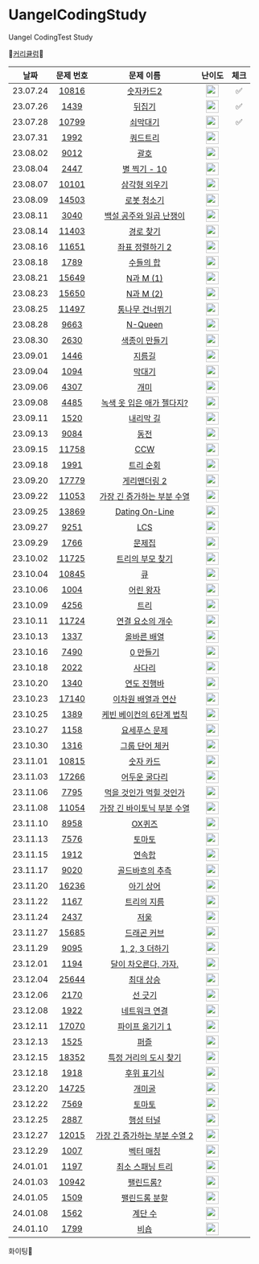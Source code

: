 # UangelCodingStudy
Uangel CodingTest Study

📖[커리큘럼](https://www.acmicpc.net/workbook/view/15622)📖

|          날짜          |         문제 번호         |        문제 이름         |         난이도        | 체크 |
| :-----: | :-----: | :-----: | :-----: | :-----: |
| 23.07.24 | <a href="https://www.acmicpc.net/problem/10816" target="_blank">10816</a> | <a href="https://www.acmicpc.net/problem/10816" target="_blank">숫자카드2</a> | <img height="25px" width="25px" src="https://static.solved.ac/tier_small/7.svg"/> | ✅ |
| 23.07.26 | <a href="https://www.acmicpc.net/problem/1439" target="_blank">1439</a> | <a href="https://www.acmicpc.net/problem/1439" target="_blank">뒤집기</a> | <img height="25px" width="25px" src="https://static.solved.ac/tier_small/6.svg"/> | ✅ |
| 23.07.28 | <a href="https://www.acmicpc.net/problem/10799" target="_blank">10799</a> | <a href="https://www.acmicpc.net/problem/10799" target="_blank">쇠막대기</a> | <img height="25px" width="25px" src="https://static.solved.ac/tier_small/9.svg"/>  | ✅ |
| 23.07.31 | <a href="https://www.acmicpc.net/problem/1992" target="_blank">1992</a> | <a href="https://www.acmicpc.net/problem/1992" target="_blank">쿼드트리</a> | <img height="25px" width="25px" src="https://static.solved.ac/tier_small/10.svg"/>  |  |
| 23.08.02 | <a href="https://www.acmicpc.net/problem/9012" target="_blank">9012</a> | <a href="https://www.acmicpc.net/problem/9012" target="_blank">괄호</a> | <img height="25px" width="25px" src="https://static.solved.ac/tier_small/7.svg"/>  |  |
| 23.08.04 | <a href="https://www.acmicpc.net/problem/2447" target="_blank">2447</a> | <a href="https://www.acmicpc.net/problem/2447" target="_blank">별 찍기 - 10</a> | <img height="25px" width="25px" src="https://static.solved.ac/tier_small/11.svg"/>  |  |
| 23.08.07 | <a href="https://www.acmicpc.net/problem/10101" target="_blank">10101</a> | <a href="https://www.acmicpc.net/problem/10101" target="_blank">삼각형 외우기</a> | <img height="25px" width="25px" src="https://static.solved.ac/tier_small/2.svg"/>  |  |
| 23.08.09 | <a href="https://www.acmicpc.net/problem/14503" target="_blank">14503</a> | <a href="https://www.acmicpc.net/problem/14503" target="_blank">로봇 청소기</a> | <img height="25px" width="25px" src="https://static.solved.ac/tier_small/11.svg"/>  |  |
| 23.08.11 | <a href="https://www.acmicpc.net/problem/3040" target="_blank">3040</a> | <a href="https://www.acmicpc.net/problem/3040" target="_blank">백설 공주와 일곱 난쟁이</a> | <img height="25px" width="25px" src="https://static.solved.ac/tier_small/4.svg"/>  |  |
| 23.08.14 | <a href="https://www.acmicpc.net/problem/11403" target="_blank">11403</a> | <a href="https://www.acmicpc.net/problem/11403" target="_blank">경로 찾기</a> | <img height="25px" width="25px" src="https://static.solved.ac/tier_small/10.svg"/>  |  |
| 23.08.16 | <a href="https://www.acmicpc.net/problem/11651" target="_blank">11651</a> | <a href="https://www.acmicpc.net/problem/11651" target="_blank">좌표 정렬하기 2</a> | <img height="25px" width="25px" src="https://static.solved.ac/tier_small/6.svg"/>  |  |
| 23.08.18 | <a href="https://www.acmicpc.net/problem/1789" target="_blank">1789</a> | <a href="https://www.acmicpc.net/problem/1789" target="_blank">수들의 합</a> | <img height="25px" width="25px" src="https://static.solved.ac/tier_small/6.svg"/>  |  |
| 23.08.21 | <a href="https://www.acmicpc.net/problem/15649" target="_blank">15649</a> | <a href="https://www.acmicpc.net/problem/15649" target="_blank">N과 M (1)</a> | <img height="25px" width="25px" src="https://static.solved.ac/tier_small/8.svg"/>  |  |
| 23.08.23 | <a href="https://www.acmicpc.net/problem/15650" target="_blank">15650</a> | <a href="https://www.acmicpc.net/problem/15650" target="_blank">N과 M (2)</a> | <img height="25px" width="25px" src="https://static.solved.ac/tier_small/8.svg"/>  |  |
| 23.08.25 | <a href="https://www.acmicpc.net/problem/11497" target="_blank">11497</a> | <a href="https://www.acmicpc.net/problem/11497" target="_blank">통나무 건너뛰기</a> | <img height="25px" width="25px" src="https://static.solved.ac/tier_small/10.svg"/>  |  |
| 23.08.28 | <a href="https://www.acmicpc.net/problem/9663" target="_blank">9663</a> | <a href="https://www.acmicpc.net/problem/9663" target="_blank">N-Queen</a> | <img height="25px" width="25px" src="https://static.solved.ac/tier_small/12.svg"/>  |  |
| 23.08.30 | <a href="https://www.acmicpc.net/problem/2630" target="_blank">2630</a> | <a href="https://www.acmicpc.net/problem/2630" target="_blank">색종이 만들기</a> | <img height="25px" width="25px" src="https://static.solved.ac/tier_small/9.svg"/>  |  |
| 23.09.01 | <a href="https://www.acmicpc.net/problem/1446" target="_blank">1446</a> | <a href="https://www.acmicpc.net/problem/1446" target="_blank">지름길</a> | <img height="25px" width="25px" src="https://static.solved.ac/tier_small/10.svg"/>  |  |
| 23.09.04 | <a href="https://www.acmicpc.net/problem/1094" target="_blank">1094</a> | <a href="https://www.acmicpc.net/problem/1094" target="_blank">막대기</a> | <img height="25px" width="25px" src="https://static.solved.ac/tier_small/6.svg"/>  |  |
| 23.09.06 | <a href="https://www.acmicpc.net/problem/4307" target="_blank">4307</a> | <a href="https://www.acmicpc.net/problem/4307" target="_blank">개미</a> | <img height="25px" width="25px" src="https://static.solved.ac/tier_small/10.svg"/>  |  |
| 23.09.08 | <a href="https://www.acmicpc.net/problem/4485" target="_blank">4485</a> | <a href="https://www.acmicpc.net/problem/4485" target="_blank">녹색 옷 입은 애가 젤다지?</a> | <img height="25px" width="25px" src="https://static.solved.ac/tier_small/12.svg"/>  |  |
| 23.09.11 | <a href="https://www.acmicpc.net/problem/1520" target="_blank">1520</a> | <a href="https://www.acmicpc.net/problem/1520" target="_blank">내리막 길</a> | <img height="25px" width="25px" src="https://static.solved.ac/tier_small/13.svg"/>  |  |
| 23.09.13 | <a href="https://www.acmicpc.net/problem/9084" target="_blank">9084</a> | <a href="https://www.acmicpc.net/problem/9084" target="_blank">동전</a> | <img height="25px" width="25px" src="https://static.solved.ac/tier_small/11.svg"/>  |  |
| 23.09.15 | <a href="https://www.acmicpc.net/problem/11758" target="_blank">11758</a> | <a href="https://www.acmicpc.net/problem/11758" target="_blank">CCW</a> | <img height="25px" width="25px" src="https://static.solved.ac/tier_small/11.svg"/>  |  |
| 23.09.18 | <a href="https://www.acmicpc.net/problem/1991" target="_blank">1991</a> | <a href="https://www.acmicpc.net/problem/1991" target="_blank">트리 순회</a> | <img height="25px" width="25px" src="https://static.solved.ac/tier_small/10.svg"/>  |  |
| 23.09.20 | <a href="https://www.acmicpc.net/problem/17779" target="_blank">17779</a> | <a href="https://www.acmicpc.net/problem/17779" target="_blank">게리맨더링 2</a> | <img height="25px" width="25px" src="https://static.solved.ac/tier_small/13.svg"/>  |  |
| 23.09.22 | <a href="https://www.acmicpc.net/problem/11053" target="_blank">11053</a> | <a href="https://www.acmicpc.net/problem/11053" target="_blank">가장 긴 증가하는 부분 수열</a> | <img height="25px" width="25px" src="https://static.solved.ac/tier_small/9.svg"/>  |  |
| 23.09.25 | <a href="https://www.acmicpc.net/problem/13869" target="_blank">13869</a> | <a href="https://www.acmicpc.net/problem/13869" target="_blank">Dating On-Line</a> | <img height="25px" width="25px" src="https://static.solved.ac/tier_small/11.svg"/>  |  |
| 23.09.27 | <a href="https://www.acmicpc.net/problem/9251" target="_blank">9251</a> | <a href="https://www.acmicpc.net/problem/9251" target="_blank">LCS</a> | <img height="25px" width="25px" src="https://static.solved.ac/tier_small/11.svg"/>  |  |
| 23.09.29 | <a href="https://www.acmicpc.net/problem/1766" target="_blank">1766</a> | <a href="https://www.acmicpc.net/problem/1766" target="_blank">문제집</a> | <img height="25px" width="25px" src="https://static.solved.ac/tier_small/14.svg"/>  |  |
| 23.10.02 | <a href="https://www.acmicpc.net/problem/11725" target="_blank">11725</a> | <a href="https://www.acmicpc.net/problem/11725" target="_blank">트리의 부모 찾기</a> | <img height="25px" width="25px" src="https://static.solved.ac/tier_small/9.svg"/>  |  |
| 23.10.04 | <a href="https://www.acmicpc.net/problem/10845" target="_blank">10845</a> | <a href="https://www.acmicpc.net/problem/10845" target="_blank">큐</a> | <img height="25px" width="25px" src="https://static.solved.ac/tier_small/7.svg"/>  |  |
| 23.10.06 | <a href="https://www.acmicpc.net/problem/1004" target="_blank">1004</a> | <a href="https://www.acmicpc.net/problem/1004" target="_blank">어린 왕자</a> | <img height="25px" width="25px" src="https://static.solved.ac/tier_small/8.svg"/>  |  |
| 23.10.09 | <a href="https://www.acmicpc.net/problem/4256" target="_blank">4256</a> | <a href="https://www.acmicpc.net/problem/4256" target="_blank">트리</a> | <img height="25px" width="25px" src="https://static.solved.ac/tier_small/14.svg"/>  |  |
| 23.10.11 | <a href="https://www.acmicpc.net/problem/11724" target="_blank">11724</a> | <a href="https://www.acmicpc.net/problem/11724" target="_blank">연결 요소의 개수</a> | <img height="25px" width="25px" src="https://static.solved.ac/tier_small/9.svg"/>  |  |
| 23.10.13 | <a href="https://www.acmicpc.net/problem/1337" target="_blank">1337</a> | <a href="https://www.acmicpc.net/problem/1337" target="_blank">올바른 배열</a> | <img height="25px" width="25px" src="https://static.solved.ac/tier_small/6.svg"/>  |  |
| 23.10.16 | <a href="https://www.acmicpc.net/problem/7490" target="_blank">7490</a> | <a href="https://www.acmicpc.net/problem/7490" target="_blank">0 만들기</a> | <img height="25px" width="25px" src="https://static.solved.ac/tier_small/11.svg"/>  |  |
| 23.10.18 | <a href="https://www.acmicpc.net/problem/2022" target="_blank">2022</a> | <a href="https://www.acmicpc.net/problem/2022" target="_blank">사다리</a> | <img height="25px" width="25px" src="https://static.solved.ac/tier_small/12.svg"/>  |  |
| 23.10.20 | <a href="https://www.acmicpc.net/problem/1340" target="_blank">1340</a> | <a href="https://www.acmicpc.net/problem/1340" target="_blank">연도 진행바</a> | <img height="25px" width="25px" src="https://static.solved.ac/tier_small/6.svg"/>  |  |
| 23.10.23 | <a href="https://www.acmicpc.net/problem/17140" target="_blank">17140</a> | <a href="https://www.acmicpc.net/problem/17140" target="_blank">이차원 배열과 연산</a> | <img height="25px" width="25px" src="https://static.solved.ac/tier_small/12.svg"/>  |  |
| 23.10.25 | <a href="https://www.acmicpc.net/problem/1389" target="_blank">1389</a> | <a href="https://www.acmicpc.net/problem/1389" target="_blank">케빈 베이컨의 6단계 법칙</a> | <img height="25px" width="25px" src="https://static.solved.ac/tier_small/10.svg"/>  |  |
| 23.10.27 | <a href="https://www.acmicpc.net/problem/1158" target="_blank">1158</a> | <a href="https://www.acmicpc.net/problem/1158" target="_blank">요세푸스 문제</a> | <img height="25px" width="25px" src="https://static.solved.ac/tier_small/7.svg"/>  |  |
| 23.10.30 | <a href="https://www.acmicpc.net/problem/1316" target="_blank">1316</a> | <a href="https://www.acmicpc.net/problem/1316" target="_blank">그룹 단어 체커</a> | <img height="25px" width="25px" src="https://static.solved.ac/tier_small/6.svg"/>  |  |
| 23.11.01 | <a href="https://www.acmicpc.net/problem/10815" target="_blank">10815</a> | <a href="https://www.acmicpc.net/problem/10815" target="_blank">숫자 카드</a> | <img height="25px" width="25px" src="https://static.solved.ac/tier_small/6.svg"/>  |  |
| 23.11.03 | <a href="https://www.acmicpc.net/problem/17266" target="_blank">17266</a> | <a href="https://www.acmicpc.net/problem/17266" target="_blank">어두운 굴다리</a> | <img height="25px" width="25px" src="https://static.solved.ac/tier_small/7.svg"/>  |  |
| 23.11.06 | <a href="https://www.acmicpc.net/problem/7795" target="_blank">7795</a> | <a href="https://www.acmicpc.net/problem/7795" target="_blank">먹을 것인가 먹힐 것인가</a> | <img height="25px" width="25px" src="https://static.solved.ac/tier_small/8.svg"/>  |  |
| 23.11.08 | <a href="https://www.acmicpc.net/problem/11054" target="_blank">11054</a> | <a href="https://www.acmicpc.net/problem/11054" target="_blank">가장 긴 바이토닉 부분 수열</a> | <img height="25px" width="25px" src="https://static.solved.ac/tier_small/12.svg"/> |  |
| 23.11.10 | <a href="https://www.acmicpc.net/problem/8958" target="_blank">8958</a> | <a href="https://www.acmicpc.net/problem/8958" target="_blank">OX퀴즈</a> | <img height="25px" width="25px" src="https://static.solved.ac/tier_small/4.svg"/>  |  |
| 23.11.13 | <a href="https://www.acmicpc.net/problem/7576" target="_blank">7576</a> | <a href="https://www.acmicpc.net/problem/7576" target="_blank">토마토</a> | <img height="25px" width="25px" src="https://static.solved.ac/tier_small/11.svg"/>  |  |
| 23.11.15 | <a href="https://www.acmicpc.net/problem/1912" target="_blank">1912</a> | <a href="https://www.acmicpc.net/problem/1912" target="_blank">연속합</a> | <img height="25px" width="25px" src="https://static.solved.ac/tier_small/9.svg"/>  |  |
| 23.11.17 | <a href="https://www.acmicpc.net/problem/9020" target="_blank">9020</a> | <a href="https://www.acmicpc.net/problem/9020" target="_blank">골드바흐의 추측</a> | <img height="25px" width="25px" src="https://static.solved.ac/tier_small/9.svg"/>  |  |
| 23.11.20 | <a href="https://www.acmicpc.net/problem/16236" target="_blank">16236</a> | <a href="https://www.acmicpc.net/problem/16236" target="_blank">아기 상어</a> | <img height="25px" width="25px" src="https://static.solved.ac/tier_small/13.svg"/>  |  |
| 23.11.22 | <a href="https://www.acmicpc.net/problem/1167" target="_blank">1167</a> | <a href="https://www.acmicpc.net/problem/1167" target="_blank">트리의 지름</a> | <img height="25px" width="25px" src="https://static.solved.ac/tier_small/14.svg"/>  |  |
| 23.11.24 | <a href="https://www.acmicpc.net/problem/2437" target="_blank">2437</a> | <a href="https://www.acmicpc.net/problem/2437" target="_blank">저울</a> | <img height="25px" width="25px" src="https://static.solved.ac/tier_small/14.svg"/>  |  |
| 23.11.27 | <a href="https://www.acmicpc.net/problem/15685" target="_blank">15685</a> | <a href="https://www.acmicpc.net/problem/15685" target="_blank">드래곤 커브</a> | <img height="25px" width="25px" src="https://static.solved.ac/tier_small/12.svg"/>  |  |
| 23.11.29 | <a href="https://www.acmicpc.net/problem/9095" target="_blank">9095</a> | <a href="https://www.acmicpc.net/problem/9095" target="_blank">1, 2, 3 더하기</a> | <img height="25px" width="25px" src="https://static.solved.ac/tier_small/8.svg"/>  |  |
| 23.12.01 | <a href="https://www.acmicpc.net/problem/1194" target="_blank">1194</a> | <a href="https://www.acmicpc.net/problem/1194" target="_blank">달이 차오른다, 가자.</a> | <img height="25px" width="25px" src="https://static.solved.ac/tier_small/15.svg"/>  |  |
| 23.12.04 | <a href="https://www.acmicpc.net/problem/25644" target="_blank">25644</a> | <a href="https://www.acmicpc.net/problem/25644" target="_blank">최대 상승</a> | <img height="25px" width="25px" src="https://static.solved.ac/tier_small/6.svg"/>  |  |
| 23.12.06 | <a href="https://www.acmicpc.net/problem/2170" target="_blank">2170</a> | <a href="https://www.acmicpc.net/problem/2170" target="_blank">선 긋기</a> | <img height="25px" width="25px" src="https://static.solved.ac/tier_small/11.svg"/>  |  |
| 23.12.08 | <a href="https://www.acmicpc.net/problem/1922" target="_blank">1922</a> | <a href="https://www.acmicpc.net/problem/1922" target="_blank">네트워크 연결</a> | <img height="25px" width="25px" src="https://static.solved.ac/tier_small/12.svg"/>  |  |
| 23.12.11 | <a href="https://www.acmicpc.net/problem/17070" target="_blank">17070</a> | <a href="https://www.acmicpc.net/problem/17070" target="_blank">파이프 옮기기 1</a> | <img height="25px" width="25px" src="https://static.solved.ac/tier_small/11.svg"/>  |  |
| 23.12.13 | <a href="https://www.acmicpc.net/problem/1525" target="_blank">1525</a> | <a href="https://www.acmicpc.net/problem/1525" target="_blank">퍼즐</a> | <img height="25px" width="25px" src="https://static.solved.ac/tier_small/14.svg"/>  |  |
| 23.12.15 | <a href="https://www.acmicpc.net/problem/18352" target="_blank">18352</a> | <a href="https://www.acmicpc.net/problem/18352" target="_blank">특정 거리의 도시 찾기</a> | <img height="25px" width="25px" src="https://static.solved.ac/tier_small/7.svg"/>  |  |
| 23.12.18 | <a href="https://www.acmicpc.net/problem/1918" target="_blank">1918</a> | <a href="https://www.acmicpc.net/problem/1918" target="_blank">후위 표기식</a> | <img height="25px" width="25px" src="https://static.solved.ac/tier_small/14.svg"/>  |  |
| 23.12.20 | <a href="https://www.acmicpc.net/problem/14725" target="_blank">14725</a> | <a href="https://www.acmicpc.net/problem/14725" target="_blank">개미굴</a> | <img height="25px" width="25px" src="https://static.solved.ac/tier_small/13.svg"/>  |  |
| 23.12.22 | <a href="https://www.acmicpc.net/problem/7569" target="_blank">7569</a> | <a href="https://www.acmicpc.net/problem/7569" target="_blank">토마토</a> | <img height="25px" width="25px" src="https://static.solved.ac/tier_small/11.svg"/>  |  |
| 23.12.25 | <a href="https://www.acmicpc.net/problem/2887" target="_blank">2887</a> | <a href="https://www.acmicpc.net/problem/2887" target="_blank">행성 터널</a> | <img height="25px" width="25px" src="https://static.solved.ac/tier_small/16.svg"/>  |  |
| 23.12.27 | <a href="https://www.acmicpc.net/problem/12015" target="_blank">12015</a> | <a href="https://www.acmicpc.net/problem/12015" target="_blank">가장 긴 증가하는 부분 수열 2</a> | <img height="25px" width="25px" src="https://static.solved.ac/tier_small/14.svg"/>  |  |
| 23.12.29 | <a href="https://www.acmicpc.net/problem/1007" target="_blank">1007</a> | <a href="https://www.acmicpc.net/problem/1007" target="_blank">벡터 매칭</a> | <img height="25px" width="25px" src="https://static.solved.ac/tier_small/14.svg"/>  |  |
| 24.01.01 | <a href="https://www.acmicpc.net/problem/1197" target="_blank">1197</a> | <a href="https://www.acmicpc.net/problem/1197" target="_blank">최소 스패닝 트리</a> | <img height="25px" width="25px" src="https://static.solved.ac/tier_small/12.svg"/>  |  |
| 24.01.03 | <a href="https://www.acmicpc.net/problem/10942" target="_blank">10942</a> | <a href="https://www.acmicpc.net/problem/10942" target="_blank">팰린드롬?</a> | <img height="25px" width="25px" src="https://static.solved.ac/tier_small/12.svg"/>  |  |
| 24.01.05 | <a href="https://www.acmicpc.net/problem/1509" target="_blank">1509</a> | <a href="https://www.acmicpc.net/problem/1509" target="_blank">팰린드롬 분할</a> | <img height="25px" width="25px" src="https://static.solved.ac/tier_small/15.svg"/>  |  |
| 24.01.08 | <a href="https://www.acmicpc.net/problem/1562" target="_blank">1562</a> | <a href="https://www.acmicpc.net/problem/1562" target="_blank">계단 수</a> | <img height="25px" width="25px" src="https://static.solved.ac/tier_small/15.svg"/>  |  |
| 24.01.10 | <a href="https://www.acmicpc.net/problem/1799" target="_blank">1799</a> | <a href="https://www.acmicpc.net/problem/1799" target="_blank">비숍</a> | <img height="25px" width="25px" src="https://static.solved.ac/tier_small/15.svg"/>  |  |

화이팅👊
